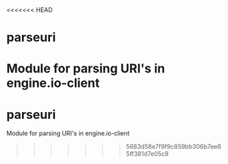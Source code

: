 <<<<<<< HEAD
# parseuri
Module for parsing URI's in engine.io-client
=======
# parseuri
Module for parsing URI's in engine.io-client
>>>>>>> 5683d58e7f9f9c859bb306b7ee65ff381d7e05c8

